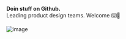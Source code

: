 <b>Doin stuff on Github.</b></br>
Leading product design teams.
Welcome ⌨️💾</br>


![image](https://user-images.githubusercontent.com/94328181/163310497-8a38eb80-3900-4bed-a299-a85474c2d4b4.png)

<!---
robpdesign/robpdesign is a ✨ special ✨ repository because its `README.md` (this file) appears on your GitHub profile.
You can click the Preview link to take a look at your changes.
--->
